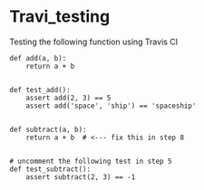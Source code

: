 # Travi_testing

Testing the following function using Travis CI

```
def add(a, b):
    return a + b


def test_add():
    assert add(2, 3) == 5
    assert add('space', 'ship') == 'spaceship'


def subtract(a, b):
    return a + b  # <--- fix this in step 8


# uncomment the following test in step 5
def test_subtract():
    assert subtract(2, 3) == -1

```
